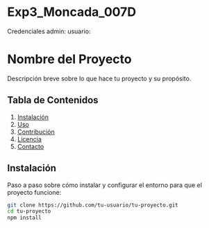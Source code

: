 # Exp3_Moncada_007D
Credenciales
admin:
usuario:

# Nombre del Proyecto

Descripción breve sobre lo que hace tu proyecto y su propósito.

## Tabla de Contenidos
1. [Instalación](#instalación)
2. [Uso](#uso)
3. [Contribución](#contribución)
4. [Licencia](#licencia)
5. [Contacto](#contacto)

## Instalación

Paso a paso sobre cómo instalar y configurar el entorno para que el proyecto funcione:

```bash
git clone https://github.com/tu-usuario/tu-proyecto.git
cd tu-proyecto
npm install
